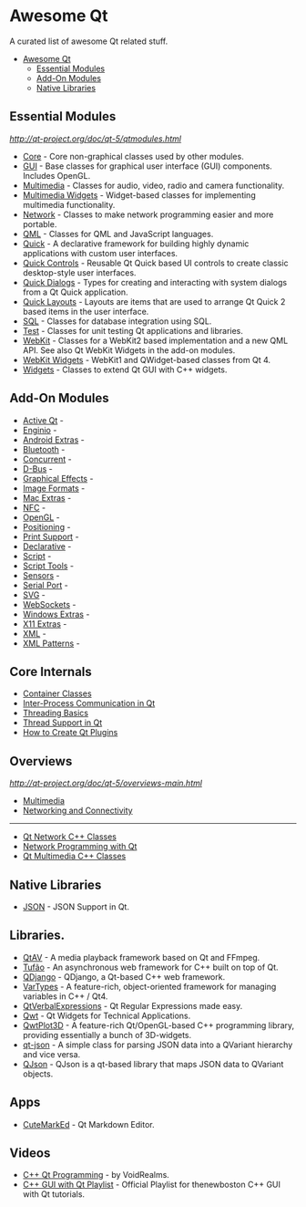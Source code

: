 # Awesome Qt
A curated list of awesome Qt related stuff.

- [Awesome Qt](#awesome-qt)
	- [Essential Modules](#essential-modules)
	- [Add-On Modules](#add-on-modules)
	- [Native Libraries](#native-libraries)

## Essential Modules
*http://qt-project.org/doc/qt-5/qtmodules.html*

* [Core](http://qt-project.org/doc/qt-5/qtcore-index.html) - Core non-graphical classes used by other modules.
* [GUI](http://qt-project.org/doc/qt-5/qtgui-index.html) - Base classes for graphical user interface (GUI) components. Includes OpenGL.
* [Multimedia]() - Classes for audio, video, radio and camera functionality.
* [Multimedia Widgets]() - Widget-based classes for implementing multimedia functionality.
* [Network](http://qt-project.org/doc/qt-5/qtnetwork-index.html) - Classes to make network programming easier and more portable.
* [QML]() - Classes for QML and JavaScript languages.
* [Quick]() - A declarative framework for building highly dynamic applications with custom user interfaces.
* [Quick Controls]() - Reusable Qt Quick based UI controls to create classic desktop-style user interfaces.
* [Quick Dialogs]() - Types for creating and interacting with system dialogs from a Qt Quick application.
* [Quick Layouts]() - Layouts are items that are used to arrange Qt Quick 2 based items in the user interface.
* [SQL]() - Classes for database integration using SQL.
* [Test]() - Classes for unit testing Qt applications and libraries.
* [WebKit]() - Classes for a WebKit2 based implementation and a new QML API. See also Qt WebKit Widgets in the add-on modules.
* [WebKit Widgets]() - WebKit1 and QWidget-based classes from Qt 4.
* [Widgets]() - Classes to extend Qt GUI with C++ widgets.

## Add-On Modules

* [Active Qt]() - 
* [Enginio]() - 
* [Android Extras]() - 
* [Bluetooth]() - 
* [Concurrent]() - 
* [D-Bus]() - 
* [Graphical Effects]() - 
* [Image Formats]() - 
* [Mac Extras]() - 
* [NFC]() - 
* [OpenGL]() - 
* [Positioning]() - 
* [Print Support]() - 
* [Declarative]() - 
* [Script]() - 
* [Script Tools]() - 
* [Sensors]() - 
* [Serial Port]() - 
* [SVG]() - 
* [WebSockets]() - 
* [Windows Extras]() - 
* [X11 Extras]() - 
* [XML]() - 
* [XML Patterns]() - 

## Core Internals

* [Container Classes](http://qt-project.org/doc/qt-5/containers.html)
* [Inter-Process Communication in Qt](http://qt-project.org/doc/qt-5/ipc.html)
* [Threading Basics](http://qt-project.org/doc/qt-5/thread-basics.html)
* [Thread Support in Qt](http://qt-project.org/doc/qt-5/threads.html)
* [How to Create Qt Plugins](http://qt-project.org/doc/qt-5/plugins-howto.html)

## Overviews
*http://qt-project.org/doc/qt-5/overviews-main.html*

* [Multimedia](http://qt-project.org/doc/qt-5/multimediaoverview.html)
* [Networking and Connectivity](http://qt-project.org/doc/qt-5/topics-network-connectivity.html)

---
* [Qt Network C++ Classes](http://qt-project.org/doc/qt-5/qtnetwork-module.html)
* [Network Programming with Qt](http://qt-project.org/doc/qt-5/qtnetwork-programming.html)
* [Qt Multimedia C++ Classes](http://qt-project.org/doc/qt-5/qtmultimedia-module.html)

## Native Libraries

* [JSON](http://qt-project.org/doc/qt-5/json.html) - JSON Support in Qt.

## Libraries.

* [QtAV](https://github.com/wang-bin/QtAV) - A media playback framework based on Qt and FFmpeg.
* [Tufão](https://github.com/vinipsmaker/tufao) - An asynchronous web framework for C++ built on top of Qt.
* [QDjango](https://github.com/jlaine/qdjango/) - QDjango, a Qt-based C++ web framework.
* [VarTypes](https://code.google.com/p/vartypes/) - A feature-rich, object-oriented framework for managing variables in C++ / Qt4.
* [QtVerbalExpressions](https://github.com/VerbalExpressions/QtVerbalExpressions) - Qt Regular Expressions made easy.
* [Qwt](http://qwt.sourceforge.net/) - Qt Widgets for Technical Applications.
* [QwtPlot3D](http://qwtplot3d.sourceforge.net/) - A feature-rich Qt/OpenGL-based C++ programming library, providing essentially a bunch of 3D-widgets.
* [qt-json](https://github.com/gaudecker/qt-json) - A simple class for parsing JSON data into a QVariant hierarchy and vice versa.
* [QJson](https://github.com/flavio/qjson) - QJson is a qt-based library that maps JSON data to QVariant objects.

## Apps

* [CuteMarkEd](https://github.com/cloose/CuteMarkEd) - Qt Markdown Editor.

## Videos

* [C++ Qt Programming](https://www.youtube.com/playlist?list=PL2D1942A4688E9D63) - by VoidRealms.
* [C++ GUI with Qt Playlist](https://www.youtube.com/playlist?list=PLD0D54219E5F2544D) - Official Playlist for thenewboston C++ GUI with Qt tutorials.

